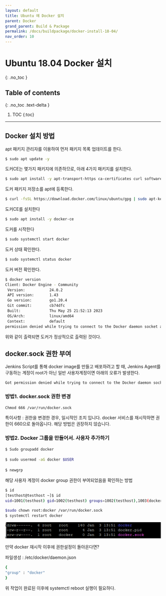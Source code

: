 ```yaml
---
layout: default
title: Ubuntu 에 Docker 설치
parent: Docker
grand_parent: Build & Package
permalink: /docs/buildpackage/docker-install-18-04/
nav_order: 10
---
```


# Ubuntu 18.04 Docker 설치
{: .no_toc }

## Table of contents
{: .no_toc .text-delta }

1. TOC
{:toc}



---



## Docker 설치 방법

apt 패키지 관리자를 이용하여 먼저 패키지 목록 업데이트를 한다.

```bash
$ sudo apt update -y
```

도커CE는 몇가지 패키지에 의존하므로, 아래 4가지 패키지를 설치한다.

```bash
$ sudo apt install -y apt-transport-https ca-certificates curl software-properties-common
```

도커 패키지 저장소를 apt에 등록한다.

```bash
$ curl -fsSL https://download.docker.com/linux/ubuntu/gpg | sudo apt-key add -
```

도커CE를 설치한다

```bash
$ sudo apt install -y docker-ce
```

도커를 시작한다

```bash
$ sudo systemctl start docker
```

도커 상태 확인한다.

```bash
$ sudo systemctl status docker
```

도커 버전 확인한다.

```bash
$ docker version
Client: Docker Engine - Community
 Version:           24.0.2
 API version:       1.43
 Go version:        go1.20.4
 Git commit:        cb74dfc
 Built:             Thu May 25 21:52:13 2023
 OS/Arch:           linux/amd64
 Context:           default
permission denied while trying to connect to the Docker daemon socket at unix:///var/run/docker.sock: Get "http://%2Fvar%2Frun%2Fdocker.sock/v1.24/version": dial unix /var/run/docker.sock: connect: permission denied

```

위와 같이 출력되면 도커가 정상적으로 출력된 것이다.


## docker.sock 권한 부여

Jenkins Script를 통해 docker image를 만들고 배포하려고 할 때, Jenkins Agent를 구동하는 계정이 root가 아닌 일반 사용자계정이면 아래의 오류가 발생한다.

```bash
Got permission denied while trying to connect to the Docker daemon socket at unix:///var/run/docker.sock: Post http://%2Fvar%2Frun%2Fdocker.sock/v1.38/build?buildargs=%7B%7D&cachefrom=%5B%5D&cgroupparent=&cpuperiod=0&cpuquota=0&cpusetcpus=&cpusetmems=&cpushares=0&dockerfile=Dockerfile&labels=%7B%7D&memory=0&memswap=0&networkmode=default&rm=1&session=klv1s7gcvua6o8j7srtt572zk&target=&ulimits=null&version=1: dial unix /var/run/docker.sock: connect: permission denied
```

### 방법1. docker.sock 권한 변경

```bash
Chmod 666 /var/run/docker.sock
```
 

특이사항 : 권한을 변경한 경우, 일시적인 조치 입니다.
docker 서비스를 재시작하면 권한이 660으로 돌아옵니다.
해당 방법은 권장하지 않습니다.

 

### 방법2. Docker 그룹을 만들어서. 사용자 추가하기

```bash
$ Sudo groupadd docker

$ sudo usermod -aG docker $USER

$ newgrp
```
 

해당 사용자 계정이 docker group 권한이 부여되었음을 확인하는 방법

```bash
$ id
[testhost@testhost ~]$ id
uid=1001(testhost) gid=1002(testhost) groups=1002(testhost),1003(docker)
```

```bash
$sudo chown root:docker /var/run/docker.sock
$ systemctl restart docker
```


![](/assets/images/docker1.png)

 

만약 docker 재시작 이후에 권한설정이 돌아온다면?

파일생성 : /etc/docker/daemon.json

 
```bash
{
"group" : "docker"
}
```
 

위 작업이 완료된 이후에 systemctl reboot 실행이 필요하다.
